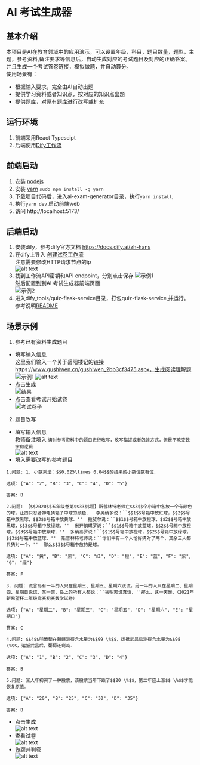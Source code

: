 # AI 考试生成器
## 基本介绍
本项目是AI在教育领域中的应用演示，可以设置年级，科目，题目数量，题型，主题，参考资料,备注要求等信息后，自动生成对应的考试题目及对应的正确答案。
并且生成一个考试答卷链接，模拟做题，并自动算分。  
使用场景有：  
- 根据输入要求，完全由AI自动出题
- 提供学习资料或者知识点，按对应的知识点出题
- 提供题库，对原有题库进行改写或扩充


## 运行环境
1. 前端采用React Typescipt
2. 后端使用[Dify工作流](https://docs.dify.ai/zh-hans)

## 前端启动
1. 安装 [nodejs](https://nodejs.org/en/download/package-manager) 
2. 安装 [yarn](https://classic.yarnpkg.com/en/docs/install/) `sudo npm install -g yarn`
2. 下载项目代码后，进入ai-exam-generator目录，执行`yarn install`, 
3. 执行`yarn dev` 启动前端web
4. 访问 http://localhost:5173/

## 后端启动
1. 安装dify，参考dify官方文档 https://docs.dify.ai/zh-hans
2. 在dify上导入 [创建试卷工作流](./dify_tools/创建试卷工作流-2.yml)  
注意需要修改HTTP请求节点的ip  
![alt text](./assets/image10.png)   
3. 找到工作流API密钥和API endpoint，分别点击保存
![示例1](./assets/image8.png)   
然后配置到到AI 考试生成器前端页面     
![示例2](./assets/image9.png)  
4. 进入dify_tools/quiz-flask-service目录，打包quiz-flask-service,并运行。 参考说明[README](./dify_tools/quiz-flask-service/README.md)


## 场景示例
1. 参考已有资料生成题目  
- 填写输入信息   
这里我们输入一个关于岳阳楼记的链接https://www.gushiwen.cn/gushiwen_2bb3cf3475.aspx，生成阅读理解题  
![示例1](./assets/image1.png)
![alt text](image.png)
- 点击生成  
![结果](./assets/image2.png)
- 点击查看考试开始试卷  
![考试卷子](./assets/image3.png)

2. 题目改写
- 填写输入信息  
教师备注填入 `请对参考资料中的题目进行改写，改写描述或者包装方式，但是不改变数字和逻辑`  
![alt text](./assets/image4.png)
- 填入需要改写的参考题目  
```
1.问题: 1. 小数乘法：$$0.025\times 0.04$$的结果的小数位数有位． 

选项: {"A": "2", "B": "3", "C": "4", "D": "5"}

答案: B

2.问题: 【$$2020$$五年级卷第$$33$$题】斯普林特老师在$$3$$个小箱中各放一个有颜色的球，让四只忍者神龟猜箱子中球的颜色．  李奥纳多说：``$$1$$号箱中放红球，$$2$$号箱中放黑球，$$3$$号箱中放黄球．''  拉斐尔说：``$$1$$号箱中放橙球，$$2$$号箱中放黑球，$$3$$号箱中放绿球．''  米开朗琪罗说：``$$1$$号箱中放蓝球，$$2$$号箱中放橙球，$$3$$号箱中放紫球．''  多纳泰罗说：``$$1$$号箱中放橙球，$$2$$号箱中放绿球，$$3$$号箱中放蓝球．''  斯普林特老师说：``你们中有一个人恰好猜对了两个，其余三人都只猜对一个．''  那么$$3$$号箱中放的是球． 

选项: {"A": "黄", "B": "黑", "C": "红", "D": "橙", "E": "蓝", "F": "紫", "G": "绿"}

答案: F

3. 问题: 谎言岛有一半的人只在星期三、星期五、星期六说谎，另一半的人只在星期二、星期四、星期日说谎．某一天，岛上的所有人都说：``我明天说真话．''那么，这一天是．（2021年新希望杯二年级竞赛初赛数学试卷） 

选项: {"A": "星期二", "B": "星期三", "C": "星期五", "D": "星期六", "E": "星期日"}

答案: C

4.问题: $$4$$吨葡萄在新疆测得含水量为$$99 \%$$，运抵武昌后测得含水量为$$98 \%$$，运抵武昌后，葡萄还剩吨． 

选项: {"A": "1", "B": "2", "C": "3", "D": "4"}

答案: B

5.问题: 某人年初买了一种股票，该股票当年下跌了$$20 \%$$，第二年应上涨$$ \%$$才能恢复原值． 

选项: {"A": "20", "B": "25", "C": "30", "D": "35"}

答案: B
```

- 点击生成  
![alt text](./assets/image5.png)
- 查看试卷  
![alt text](./assets/image6.png)
- 做题并判卷  
![alt text](./assets/image7.png)